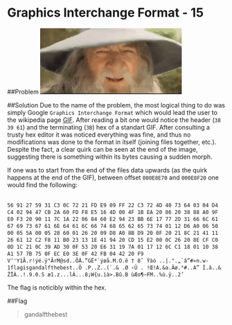 # Graphics Interchange Format - 15

##Problem
![nod](https://github.com/Superari/sCTF-2015/blob/master/q1/files/the_nod.gif "Nod")


##Solution
Due to the name of the problem, the most logical thing to do was simply Google ```Graphics Interchange Format``` which would lead the user to the wikipedia page [GIF](http://en.wikipedia.org/wiki/GIF). After reading a bit one would notice the header (```38 39 61```) and the terminating (```3B```) hex of a standart GIF. After consulting a trusty hex editor it was noticed everything was fine, and thus no modifications was done to the format in itself (joining files together, etc.). Despite the fact, a clear quirk can be seen at the end of the image, suggesting there is something within its bytes causing a sudden morph. 

If one was to start from the end of the files data upwards (as the quirk happens at the end of the GIF), between offset ```000E8E70``` and ```000E8F20``` one would find the following:

````

56 91 27 59 31 C3 0C 72 21 FD E9 09 FF 22 C3 72 4D 40 73 64 03 04 D4 C4 02 94 47 CB 2A 60 FD F8 E5 16 4D 00 4F 1B EA 20 86 20 38 88 A0 9F E0 F3 20 90 11 7C 1A 22 06 84 60 E2 94 23 BB 6E 17 77 2D 31 66 6C 61 67 69 73 67 61 6E 64 61 6C 66 74 68 65 62 65 73 74 01 12 D6 A0 06 50 00 05 5A 00 05 28 60 01 26 20 09 D8 A0 8B D9 20 0F 20 21 8C 21 41 11 26 61 12 C2 F8 11 B0 23 13 1E 41 94 20 CD 15 E2 00 0C 26 20 8E CF C0 0D 1C 21 0C 39 AD 30 0F 53 20 E6 31 19 7A 01 17 12 6C C1 18 01 10 38 A1 57 7B 75 0F EC E0 3E 0F 42 FB 04 42 20 F9
V‘'Y1Ã.r!ýé.ÿ"ÃrM@sd..ÔÄ.”GË*`ýøå.M.O.ê † 8ˆ Ÿàó ..|.".„`â”#»n.w-1flagisgandalfthebest..Ö .P..Z..(`.& .Ø ‹Ù . !Œ!A.&a.Âø.°#..A” Í.â..& ŽÏÀ..!.9.0.S æ1.z...lÁ...8¡W{u.ìà>.Bû.B ùÆo¶–FM..%ù.ÿ..2’

````

The flag is noticibly within the hex.

##Flag

>gandalfthebest


